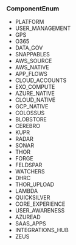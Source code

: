 ### ComponentEnum
- PLATFORM
- USER_MANAGEMENT
- GPS
- O365
- DATA_GOV
- SNAPPABLES
- AWS_SOURCE
- AWS_NATIVE
- APP_FLOWS
- CLOUD_ACCOUNTS
- EXO_COMPUTE
- AZURE_NATIVE
- CLOUD_NATIVE
- GCP_NATIVE
- COLOSSUS
- BLOBSTORE
- CEREBRO
- KUPR
- RADAR
- SONAR
- THOR
- FORGE
- FELDSPAR
- WATCHERS
- DHRC
- THOR_UPLOAD
- LAMBDA
- QUICKSILVER
- CORE_EXPERIENCE
- USER_AWARENESS
- AZUREAD
- SAAS_APPS
- INTEGRATIONS_HUB
- ZEUS
